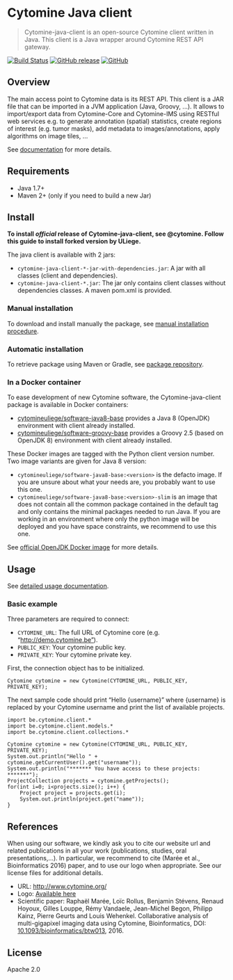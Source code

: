 # Cytomine Java client

> Cytomine-java-client is an open-source Cytomine client written in Java. This client is a Java wrapper around Cytomine REST API gateway.

[![Build Status](https://travis-ci.com/Cytomine-ULiege/Cytomine-java-client.svg?branch=master)](https://travis-ci.com/Cytomine-ULiege/Cytomine-java-client)
[![GitHub release](https://img.shields.io/github/release/Cytomine-ULiege/Cytomine-java-client.svg)](https://github.com/Cytomine-ULiege/Cytomine-java-client/releases)
[![GitHub](https://img.shields.io/github/license/Cytomine-ULiege/Cytomine-java-client.svg)](https://github.com/Cytomine-ULiege/Cytomine-java-client/blob/master/LICENSE)

## Overview

The main access point to Cytomine data is its REST API. This client is a JAR file that can be imported in a JVM application (Java, Groovy, ...). It allows to import/export data from Cytomine-Core and Cytomine-IMS using RESTful web services e.g. to generate annotation (spatial) statistics, create regions of interest (e.g. tumor masks), add metadata to images/annotations, apply algorithms on image tiles, ...

See [documentation](http://doc.cytomine.be/display/ALGODOC/%5BDOC%5D+Data+access) for more details.

## Requirements
* Java 1.7+
* Maven 2+ (only if you need to build a new Jar)

## Install

**To install *official* release of Cytomine-java-client, see @cytomine. Follow this guide to install forked version by ULiege.** 

The java client is available with 2 jars:
* `cytomine-java-client-*-jar-with-dependencies.jar`: A jar with all classes (client and dependencies).
* `cytomine-java-client-*.jar`: The jar only contains client classes without dependencies classes. A maven pom.xml is provided.

### Manual installation
To download and install manually the package, see [manual installation procedure](http://doc.cytomine.be/display/ALGODOC/How+to+install+the+Cytomine+Java+Client).

### Automatic installation
To retrieve package using Maven or Gradle, see [package repository](https://packagecloud.io/cytomine-uliege/Cytomine-java-client).

### In a Docker container
To ease development of new Cytomine software, the Cytomine-java-client package is available in Docker containers:
* [cytomineuliege/software-java8-base](https://hub.docker.com/r/cytomineuliege/software-java8-base/) provides a Java 8 (OpenJDK) environment with client already installed.
* [cytomineuliege/software-groovy-base](https://hub.docker.com/r/cytomineuliege/software-groovy-base/) provides a Groovy 2.5 (based on OpenJDK 8) environment with client already installed.

These Docker images are tagged with the Python client version number. Two image variants are given for Java 8 version:
* `cytomineuliege/software-java8-base:<version>` is the defacto image. If you are unsure about what your needs are, you probably want to use this one.
* `cytomineuliege/software-java8-base:<version>-slim` is an image that does not contain all the common package contained in the default tag and only contains the minimal packages needed to run Java. If you are working in an environment where only the python image will be deployed and you have space constraints, we recommend to use this one.

See [official OpenJDK Docker image](https://hub.docker.com/_/openjdk/) for more details.

## Usage

See [detailed usage documentation](http://doc.cytomine.be/display/DEVDOC/Part+5%3A+Cytomine+Java+Client).

### Basic example
Three parameters are required to connect:
* `CYTOMINE_URL`: The full URL of Cytomine core (e.g. “http://demo.cytomine.be”).
* `PUBLIC_KEY`: Your cytomine public key.
* `PRIVATE_KEY`: Your cytomine private key. 

First, the connection object has to be initialized.   
    
    Cytomine cytomine = new Cytomine(CYTOMINE_URL, PUBLIC_KEY, PRIVATE_KEY);

The next sample code should print “Hello {username}” where {username} is replaced by your Cytomine username and print the list of available projects.

    import be.cytomine.client.*
    import be.cytomine.client.models.*
    import be.cytomine.client.collections.*
  
    Cytomine cytomine = new Cytomine(CYTOMINE_URL, PUBLIC_KEY, PRIVATE_KEY);
    System.out.println("Hello " + cytomine.getCurrentUser().get("username"));
    System.out.println("******* You have access to these projects: *******");
    ProjectCollection projects = cytomine.getProjects();
    for(int i=0; i<projects.size(); i++) {
        Project project = projects.get(i);
        System.out.println(project.get("name"));
    }

## References
When using our software, we kindly ask you to cite our website url and related publications in all your work (publications, studies, oral presentations,...). In particular, we recommend to cite (Marée et al., Bioinformatics 2016) paper, and to use our logo when appropriate. See our license files for additional details.

- URL: http://www.cytomine.org/
- Logo: [Available here](https://cytomine.coop/sites/cytomine.coop/files/inline-images/logo-300-org.png)
- Scientific paper: Raphaël Marée, Loïc Rollus, Benjamin Stévens, Renaud Hoyoux, Gilles Louppe, Rémy Vandaele, Jean-Michel Begon, Philipp Kainz, Pierre Geurts and Louis Wehenkel. Collaborative analysis of multi-gigapixel imaging data using Cytomine, Bioinformatics, DOI: [10.1093/bioinformatics/btw013](http://dx.doi.org/10.1093/bioinformatics/btw013), 2016. 

## License

Apache 2.0